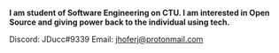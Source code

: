 

**I am student of Software Engineering on CTU. I am interested in Open Source and giving power back to the individual using tech.**

Discord: JDucc#9339
Email: jhoferj@protonmail.com
